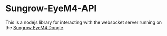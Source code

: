 # Sungrow-EyeM4-API

This is a nodejs library for interacting with the websocket server running on the [Sungrow EyeM4 Dongle](https://service.sungrowpower.com.au/files/Web_Files/FAQ/TD_202006_EyeM4%20-WiFi-_Quick%20Guide%20for%20SG30-50-110CX%20Inverters_V1.1.pdf).
